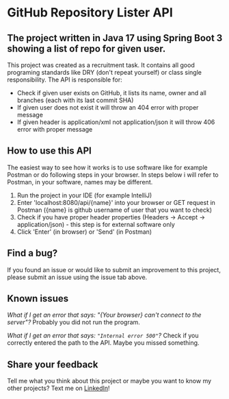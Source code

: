 # GitHub Repository Lister API

## The project written in Java 17 using Spring Boot 3 showing a list of repo for given user.

This project was created as a recruitment task. It contains all good programing standards like DRY 
(don't repeat yourself) or class single responsibility. The API is responsible for:

* Check if given user exists on GitHub, it lists its name, owner and all branches (each with its last commit SHA)
* If given user does not exist it will throw an 404 error with proper message
* If given header is application/xml not application/json it will throw 406 error with proper message

## How to use this API

The easiest way to see how it works is to use software like for example Postman or do following steps 
in your browser. In steps below i will refer to Postman, in your software, names may be different.

1. Run the project in your IDE (for example IntelliJ)
2. Enter 'localhost:8080/api/{name}' into your browser or GET request in Postman ({name} is github username of user that you want to check)
3. Check if you have proper header properties (Headers -> Accept -> application/json) - this step is for external software only
4. Click 'Enter' (in browser) or 'Send' (in Postman)

## Find a bug?

If you found an issue or would like to submit an improvement to this project, 
please submit an issue using the issue tab above.

## Known issues

*What if I get an error that says: "{Your browser} can't connect to the server"?*
Probably you did not run the program.

*What if I get an error that says: `"Internal error 500"`?*
Check if you correctly entered the path to the API. Maybe you missed something.

## Share your feedback

Tell me what you think about this project or maybe you want to know my other projects? 
Text me on [LinkedIn](https://www.linkedin.com/in/kacper-walat-6a8166262/)!
